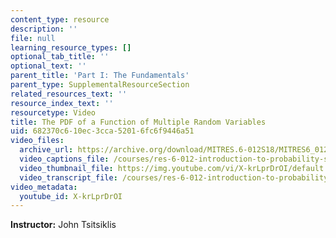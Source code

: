 ```yaml
---
content_type: resource
description: ''
file: null
learning_resource_types: []
optional_tab_title: ''
optional_text: ''
parent_title: 'Part I: The Fundamentals'
parent_type: SupplementalResourceSection
related_resources_text: ''
resource_index_text: ''
resourcetype: Video
title: The PDF of a Function of Multiple Random Variables
uid: 682370c6-10ec-3cca-5201-6fc6f9446a51
video_files:
  archive_url: https://archive.org/download/MITRES.6-012S18/MITRES6_012S18_L11-09_300k.mp4
  video_captions_file: /courses/res-6-012-introduction-to-probability-spring-2018/b42f3617811e503380145ff034c1fefb_X-krLprDrOI.vtt
  video_thumbnail_file: https://img.youtube.com/vi/X-krLprDrOI/default.jpg
  video_transcript_file: /courses/res-6-012-introduction-to-probability-spring-2018/c7dc83047c64e39ee757fb2980b7cb64_X-krLprDrOI.pdf
video_metadata:
  youtube_id: X-krLprDrOI
---
```


**Instructor:** John Tsitsiklis
